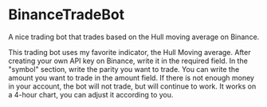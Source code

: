 # BinanceTradeBot
A nice trading bot that trades based on the Hull moving average on Binance.

This trading bot uses my favorite indicator, the Hull Moving average.
After creating your own API key on Binance, write it in the required field. 
In the "symbol" section, write the parity you want to trade. 
You can write the amount you want to trade in the amount field. 
If there is not enough money in your account, the bot will not trade, but will continue to work. 
It works on a 4-hour chart, you can adjust it according to you.
